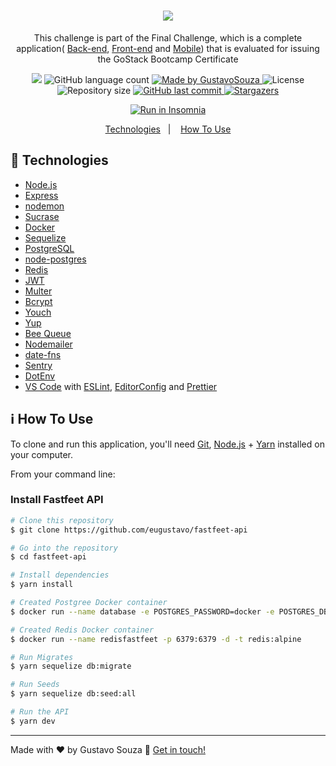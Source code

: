 <h1 align="center">
  <img src="https://raw.githubusercontent.com/Rocketseat/bootcamp-gostack-desafio-02/master/.github/logo.png" >
</h1>


<p align="center">This challenge is part of the Final Challenge, which is a complete application(
  <a href="#gear-back-end">Back-end</a>,
  <a href="#">Front-end</a> and
  <a href="#">Mobile</a>) that is evaluated for issuing the GoStack Bootcamp Certificate</p>

<p align="center">
  <a href="https://www.codacy.com?utm_source=github.com&amp;utm_medium=referral&amp;utm_content=eugustavo/fastfeet-api&amp;utm_campaign=Badge_Grade"><img src="https://api.codacy.com/project/badge/Grade/764eee83d7604873a9b06d37c4689523"/></a>

  <img alt="GitHub language count" src="https://img.shields.io/github/languages/count/eugustavo/fastfeet-api?color=%2304D361">

  <a href="https://www.linkedin.com/in/eugustavosouza/">
    <img alt="Made by GustavoSouza" src="https://img.shields.io/badge/made%20by-GustavoSouza-%2304D361">
  </a>

  <img alt="License" src="https://img.shields.io/badge/license-MIT-%2304D361">

  <a>
    <img alt="Repository size" src="https://img.shields.io/github/repo-size/eugustavo/fastfeet-api.svg">
  </a>

  <a href="https://github.com/danielobara/desafiofastfeet/commits/master">
    <img alt="GitHub last commit" src="https://img.shields.io/github/last-commit/eugustavo/fastfeet-api.svg">
  </a>
   <a href="https://github.com/eugustavo/fastfeet-api/stargazers">
    <img alt="Stargazers" src="https://img.shields.io/github/stars/eugustavo/fastfeet-api?style=social">
  </a>
</p>
<p align="center">
  <a href="https://insomnia.rest/run/?label=Fastfeet%20API&uri=https%3A%2F%2Fraw.githubusercontent.com%2Feugustavo%2Ffastfeet-api%2Fmaster%2FInsomnia.json" target="_blank"><img src="https://insomnia.rest/images/run.svg" alt="Run in Insomnia"></a>
  </p>

<p align="center">
  <a href="#rocket-technologies">Technologies</a>&nbsp;&nbsp;&nbsp;|&nbsp;&nbsp;&nbsp;
  <a href="#information_source-how-to-use">How To Use</a>
</p>

## :rocket: Technologies

-   [Node.js][nodejs]
-   [Express](https://expressjs.com/)
-   [nodemon](https://nodemon.io/)
-   [Sucrase](https://github.com/alangpierce/sucrase)
-   [Docker](https://www.docker.com/docker-community)
-   [Sequelize](http://docs.sequelizejs.com/)
-   [PostgreSQL](https://www.postgresql.org/)
-   [node-postgres](https://www.npmjs.com/package/pg)
-   [Redis](https://redis.io/)
-   [JWT](https://jwt.io/)
-   [Multer](https://github.com/expressjs/multer)
-   [Bcrypt](https://www.npmjs.com/package/bcrypt)
-   [Youch](https://www.npmjs.com/package/youch)
-   [Yup](https://www.npmjs.com/package/yup)
-   [Bee Queue](https://www.npmjs.com/package/bcrypt)
-   [Nodemailer](https://nodemailer.com/about/)
-   [date-fns](https://date-fns.org/)
-   [Sentry](https://sentry.io/)
-   [DotEnv](https://www.npmjs.com/package/dotenv)
-   [VS Code][vc] with [ESLint][vceslint], [EditorConfig][vceditconfig] and [Prettier][prettier]

## :information_source: How To Use

To clone and run this application, you'll need [Git](https://git-scm.com), [Node.js][nodejs] + [Yarn][yarn] installed on your computer.

From your command line:

### Install Fastfeet API
```bash
# Clone this repository
$ git clone https://github.com/eugustavo/fastfeet-api

# Go into the repository
$ cd fastfeet-api

# Install dependencies
$ yarn install

# Created Postgree Docker container
$ docker run --name database -e POSTGRES_PASSWORD=docker -e POSTGRES_DB=fastfeet -p 5432:5432 -d postgres

# Created Redis Docker container
$ docker run --name redisfastfeet -p 6379:6379 -d -t redis:alpine

# Run Migrates
$ yarn sequelize db:migrate

# Run Seeds
$ yarn sequelize db:seed:all

# Run the API
$ yarn dev
```



---
Made with ♥ by Gustavo Souza :wave: [Get in touch!](https://www.linkedin.com/in/eugustavosouza/)

[nodejs]: https://nodejs.org/
[yarn]: https://yarnpkg.com/
[vc]: https://code.visualstudio.com/
[vceditconfig]: https://marketplace.visualstudio.com/items?itemName=EditorConfig.EditorConfig
[vceslint]: https://marketplace.visualstudio.com/items?itemName=dbaeumer.vscode-eslint
[prettier]: https://marketplace.visualstudio.com/items?itemName=esbenp.prettier-vscode
